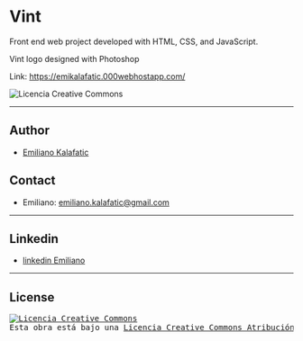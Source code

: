 # Vint 
Front end web project developed with HTML, CSS, and JavaScript.

Vint logo designed with Photoshop

Link: https://emikalafatic.000webhostapp.com/

<img alt="Licencia Creative Commons" style="border-width:0" src="https://i.ibb.co/MCn9yYq/Vint.png" />

--------------------------------
## Author
* [Emiliano Kalafatic](https://github.com/ekalafatic)

## Contact
 * Emiliano: emiliano.kalafatic@gmail.com

--------------------------------

## Linkedin
* [linkedin Emiliano](https://www.linkedin.com/in/emiliano-kalafatic/)

--------------------------------

## License

<pre>
<a rel="license" href="http://creativecommons.org/licenses/by-nc-sa/4.0/"><img alt="Licencia Creative Commons" style="border-width:0" src="https://i.creativecommons.org/l/by-nc-sa/4.0/88x31.png" /></a><br />Esta obra está bajo una <a rel="license" href="http://creativecommons.org/licenses/by-nc-sa/4.0/">Licencia Creative Commons Atribución-NoComercial-CompartirIgual 4.0 Internacional</a>. 
<pre>

